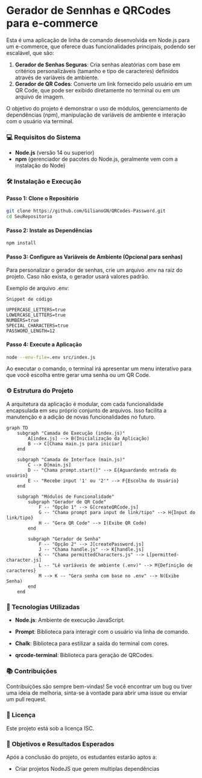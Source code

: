 # Gerador de Sennhas e QRCodes para e-commerce
Esta é uma aplicação de linha de comando desenvolvida em Node.js para um e-commerce, que oferece duas funcionalidades principais, podendo ser escalável, que são:
1. __Gerador de Senhas Seguras__: Cria senhas aleatórias com base em critérios personalizáveis (tamanho e tipo de caracteres) definidos através de variáveis de ambiente.
2. __Gerador de QR Codes__: Converte um link fornecido pelo usuário em um QR Code, que pode ser exibido diretamente no terminal ou em um arquivo de imagem.

O objetivo do projeto é demonstrar o uso de módulos, gerenciamento de dependências (npm), manipulação de variáveis de ambiente e interação com o usuário via terminal.

### 💻  Requisitos do Sistema
* __Node.js__ (versão 14 ou superior)
* __npm__ (gerenciador de pacotes do Node.js, geralmente vem com a instalação do Node)

### 🛠️  Instalação e Execução
#### Passo 1: Clone o Repositório
```Bash
git clone https://github.com/GilianoGN/QRCodes-Password.git
cd SeuRepositorio
```
#### Passo 2: Instale as Dependências
```Bash
npm install
```
#### Passo 3: Configure as Variáveis de Ambiente (Opcional para senhas)
Para personalizar o gerador de senhas, crie um arquivo .env na raiz do projeto. Caso não exista, o gerador usará valores padrão.

Exemplo de arquivo .env:

```
Snippet de código
```
```
UPPERCASE_LETTERS=true
LOWERCASE_LETTERS=true
NUMBERS=true
SPECIAL_CHARACTERS=true
PASSWORD_LENGTH=12
```

#### Passo 4: Execute a Aplicação
```Bash
node --env-file=.env src/index.js
```
Ao executar o comando, o terminal irá apresentar um menu interativo para que você escolha entre gerar uma senha ou um QR Code.

### ⚙️  Estrutura do Projeto
A arquitetura da aplicação é modular, com cada funcionalidade encapsulada em seu próprio conjunto de arquivos. Isso facilita a manutenção e a adição de novas funcionalidades no futuro.
```mermaid
graph TD
    subgraph "Camada de Execução (index.js)"
        A[index.js] --> B(Inicialização da Aplicação)
        B --> C[Chama main.js para iniciar]
    end

    subgraph "Camada de Interface (main.js)"
        C --> D[main.js]
        D -- "Chama prompt.start()" --> E{Aguardando entrada do usuário}
        E -- "Recebe input '1' ou '2'" --> F{Escolha do Usuário}
    end

    subgraph "Módulos de Funcionalidade"
        subgraph "Gerador de QR Code"
            F -- "Opção 1" --> G[createQRCode.js]
            G -- "Chama prompt para input de link/tipo" --> H{Input do link/tipo}
            H -- "Gera QR Code" --> I(Exibe QR Code)
        end

        subgraph "Gerador de Senha"
            F -- "Opção 2" --> J[createPassword.js]
            J -- "Chama handle.js" --> K[handle.js]
            K -- "Chama permittedCharacters.js" --> L[permitted-character.js]
            L -- "Lê variáveis de ambiente (.env)" --> M{Definição de caracteres}
            M --> K -- "Gera senha com base no .env" --> N(Exibe Senha)
        end
    end
```

### 🔬  Tecnologias Utilizadas
* __Node.js__: Ambiente de execução JavaScript.

* __Prompt__: Biblioteca para interagir com o usuário via linha de comando.

* __Chalk__: Biblioteca para estilizar a saída do terminal com cores.

* __qrcode-terminal__: Biblioteca para geração de QRCodes.

### 📚  Contribuições
Contribuições são sempre bem-vindas! Se você encontrar um bug ou tiver uma ideia de melhoria, sinta-se à vontade para abrir uma issue ou enviar um pull request.

### 📓  Licença
Este projeto está sob a licença ISC.

### 🎯  Objetivos e Resultados Esperados
Após a conclusão do projeto, os estudantes estarão aptos a:
* Criar projetos NodeJS que gerem multiplas dependências